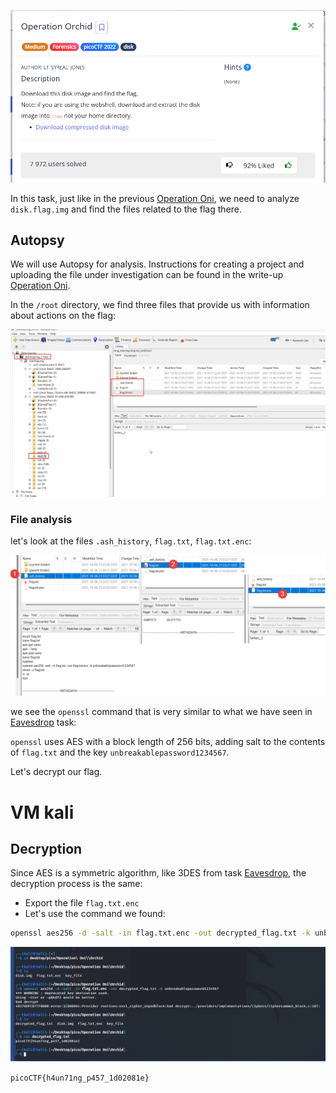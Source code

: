 ![Task desc](../assets/images/Operation-Orchid_image_1.png)

In this task, just like in the previous [Operation Oni](Operation%20Oni.md), we need to analyze `disk.flag.img` and find the files related to the flag there.

## Autopsy

We will use Autopsy for analysis. Instructions for creating a project and uploading the file under investigation can be found in the write-up [Operation Oni](Operation%20Oni.md).

In the `/root` directory, we find three files that provide us with information about actions on the flag:

![image_2](../assets/images/Operation-Orchid_image_2.png)

### File analysis

let's look at the files `.ash_history`, `flag.txt`, `flag.txt.enc`:

![image_3](../assets/images/Operation-Orchid_image_3.png)

we see the `openssl` command that is very similar to what we have seen in [Eavesdrop](Eavesdrop.md) task:

`openssl` uses AES with a block length of 256 bits, adding salt to the contents of `flag.txt` and the key `unbreakablepassword1234567`.

Let's decrypt our flag.

# VM kali

## Decryption

Since AES is a symmetric algorithm, like 3DES from task [Eavesdrop](Eavesdrop.md), the decryption process is the same: 

* Export the file `flag.txt.enc`
* Let's use the command we found: 

```bash
openssl aes256 -d -salt -in flag.txt.enc -out decrypted_flag.txt -k unbreakablepassword1234567
```

![image_4](../assets/images/Operation-Orchid_image_4.png)

`picoCTF{h4un71ng_p457_1d02081e}`

